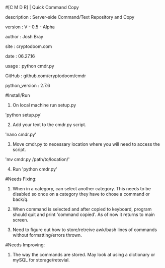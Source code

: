 #[C M D R] | Quick Command Copy

description     : Server-side Command/Text Repository and Copy

version         : V - 0.5 - Alpha

author          : Josh Bray

site            : cryptodoom.com

date            : 06.27.16

usage           : python cmdr.py

GitHub          : github.com/cryptodoom/cmdr

python_version  : 2.7.6


#Install/Run

1) On local machine run setup.py

'python setup.py'


2) Add your text to the cmdr.py script.

'nano cmdr.py'


3) Move cmdr.py to necessary location where you will need to access the script.

'mv cmdr.py /path/to/location/'


4) Run 'python cmdr.py'


#Needs Fixing:

1) When in a category, can select another category.  This needs to be disabled so once on a category they have to chose a command or back/q.

2) When command is selected and after copied to keyboard, program should quit and print 'command copied'.  As of now it returns to main screen.

3) Need to figure out how to store/retreive awk/bash lines of commands without formatting/errors thrown.

#Needs Improving:

1) The way the commands are stored.  May look at using a dictionary or mySQL for storage/retevial.

